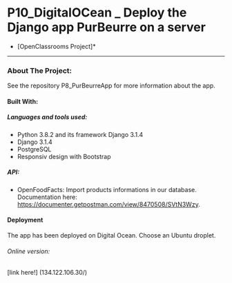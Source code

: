 # P10_DigitalOCean _ Deploy the Django app PurBeurre on a server
* [OpenClassrooms Project]*
*****************************************************************************************************************
### About The Project:
See the repository P8_PurBeurreApp for more information about the app.

#### Built With:
##### Languages and tools used:
- Python 3.8.2 and its framework Django 3.1.4
- Django 3.1.4
- PostgreSQL
- Responsiv design with Bootstrap
##### API:
- OpenFoodFacts: Import products informations in our database. Documentation here: https://documenter.getpostman.com/view/8470508/SVtN3Wzy.

#### Deployment
The app has been deployed on Digital Ocean. Choose an Ubuntu droplet.

###### Online version:
[link here!] (134.122.106.30/)
 

